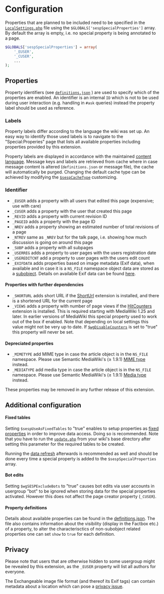 # Configuration

Properties that are planned to be included need to be specified in the [`LocalSettings.php`][mw-localsettings] file using the `$GLOBALS['sespSpecialProperties']` array. By default the array is empty, i.e. no special property is being annotated to a page.
```php
$GLOBALS['sespSpecialProperties'] = array(
	'_EUSER',
	'_CUSER',
	...
);
```
## Properties

Property identifiers (see [`definitions.json`](/src/Definition/definitions.json) ) are used to specify which of the properties are enabled. An identifier is an internal `ID` which is not to be used during user interaction (e.g. handling in `#ask` queries) instead the property label should be used as reference.

### Labels

Property labels differ according to the language the wiki was set up. An easy way to identify those used labels is to navigate to the "Special:Properies" page that lists all available properties including properties provided by this extension.

Property labels are displayed in accordance with the maintained [content language][mw-contentlang]. Message keys and labels are retrieved from cache where in case message content is altered (`definitions.json` or message file), the cache will automatically be purged. Changing the default cache type can be achieved by modifying the [`$sespCacheType`][mw-cachetype] customizing.

### Identifier

- `_EUSER` adds a property with all users that edited this page (expensive; use with care)
- `_CUSER` adds a property with the user that created this page
- `_REVID` adds a property with current revision ID
- `_PAGEID` adds a property with the page ID
- `_NREV` adds a property showing an estimated number of total revisions of a page
- `_NTREV` same as `_NREV` but for the talk page, i.e. showing how much discussion is going on around this page
- `_SUBP` adds a property with all subpages
- `_USERREG` adds a property to user pages with the users registration date
- `_USEREDITCNT` add a property to user pages with the users edit count
- `_EXIFDATA` adds properties based on image metadata (Exif data), when available and in case it is a `NS_FILE` namespace object data are stored as a [subobject][subobject]. Details on available Exif data can be found [here](/src/Definition/definitions.json).


#### Properties with further dependencies

- `_SHORTURL` adds short URL if the [ShortUrl][ShortUrl] extension is installed, and there is a shortened URL for the current page
- `_VIEWS` adds a property with number of page views if the [HitCounters][HitCounters] extension is installed. This is required starting with MediaWiki 1.25 and later. In earlier versions of MediaWiki this special property used to work out of the box if enabled. Note that depending on local settings this value might not be very up to date. If [`$wgDisableCounters`][$wgDisableCounters] is set to "true" this property will never be set.

#### Depreciated properties

- `_MIMETYPE` add MIME type in case the article object is in the `NS_FILE` namespace. Please use Semantic MediaWiki's
(≥ 1.9.1) [MIME type][MIME type] instead.
- `_MEDIATYPE` add media type in case the article object is in the `NS_FILE` namespace. Please use Semantic MediaWiki's
(≥ 1.9.1) [Media type][Media type] instead.

These properties may be removed in any further release of this extension.

## Additional configuration

#### Fixed tables

Setting `$sespUseAsFixedTables` to "true" enables to setup properties as [fixed properties][fixedprop] in order to
improve data access. Doing so is recommended. Note that you have to run the [`update.php`][mw-update] from your wiki's base directory after setting this parameter for the required tables to be created.

Running the [data refresh][data-refresh] afterwards is recommended as well and should be done every time a special property is added to the `$sespSpecialProperties` array.

#### Bot edits

Setting ``$wgSESPExcludeBots`` to "true" causes bot edits via user accounts in usergroup "bot" to be ignored when storing data for the special properties activated. However this does not affect the page creator property (`_CUSER`).

#### Property definitions

Details about available properties can be found in the [definitions.json](/src/Definition/definitions.json). The file also contains information about the visibility (display in the Factbox etc.) of a property, to alter the characterisctics of non-subobject related properties one can set `show` to `true` for each definition.

## Privacy

Please note that users that are otherwise hidden to some usergroup might be revealed by this extension,
as the `_EUSER` property will list all authors for everyone.

The Exchangeable image file format (and thereof its Exif tags) can contain metadata about a location which
can pose a [privacy issue][privacy].

[smw]: https://www.semantic-mediawiki.org/wiki/Semantic_MediaWiki
[subobject]: https://semantic-mediawiki.org/wiki/Subobject
[$wgDisableCounters]: https://www.mediawiki.org/wiki/Manual:$wgDisableCounters
[privacy]: https://en.wikipedia.org/wiki/Exchangeable_image_file_format#Privacy_and_security
[mw-testing]: https://www.mediawiki.org/wiki/Manual:PHP_unit_testing
[fixedprop]: https://www.semantic-mediawiki.org/wiki/Help:Fixed_properties
[MIME type]: https://semantic-mediawiki.org/wiki/Help:Special_property_MIME_type
[Media type]: https://semantic-mediawiki.org/wiki/Help:Special_property_Media_type
[ShortUrl]: https://www.mediawiki.org/wiki/Extension:ShortUrl
[HitCounters]: https://www.mediawiki.org/wiki/Extension:HitCounters
[data-refresh]: https://semantic-mediawiki.org/wiki/Help:Data_refresh#Examples
[mw-update]: https://www.mediawiki.org/wiki/Manual:Update.php
[mw-localsettings]: https://www.mediawiki.org/wiki/Localsettings
[mw-contentlang]: https://www.mediawiki.org/wiki/Content_language
[mw-cachetype]: https://www.mediawiki.org/wiki/Manual:$wgMainCacheType
